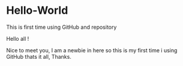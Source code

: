 # Hello-World
This is first time using GitHub and repository

Hello all !

Nice to meet you, I am a newbie in here so this is my first time i using GitHub thats it all, Thanks.
